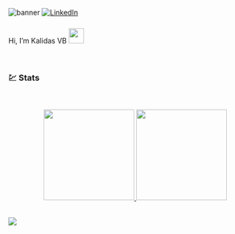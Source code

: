 
 ![banner](https://media-exp3.licdn.com/dms/image/C5616AQE0IaCXF94OIw/profile-displaybackgroundimage-shrink_350_1400/0/1623668260853?e=1629331200&v=beta&t=w1BOzJPpmNL3DEZPBR9YNkFVxYK1C6TQqpstVTi4aqU) 
[![LinkedIn][linkedin-shield]][linkedin-url]
### <p align="center"  >
  Hi, I’m  Kalidas VB <img src="https://raw.githubusercontent.com/MartinHeinz/MartinHeinz/master/wave.gif" width="30px">
 </p> <br>
  
  ### :chart: Stats
  

 
 
<br>
<p align="center">
<a href="https://github.com/KalidasVijayBhak">
<!--   ![Anurag's GitHub stats](https://github-readme-stats.vercel.app/api?username=KalidasVijayBhak&count_private=true&show_icons=true&theme=dark) -->
  <img height="180em" src="https://github-readme-stats.vercel.app/api?username=KalidasVijayBhak&theme=dark&show_icons=true&include_all_commits=true&count_private=true"/>
  <img height="180em" src="https://github-readme-stats.vercel.app/api/top-langs/?username=KalidasVijayBhak&layout=compact&langs_count=8&theme=dark"/>
</a>
</p>
 
<!-- ![Top Langs](https://github-readme-stats.vercel.app/api/top-langs/?username=KalidasVijayBhak&layout=compact&count_private=true&show_icons=true&theme=dark)  -->


[linkedin-shield]: https://img.shields.io/badge/-LinkedIn-black.svg?style=for-the-badge&logo=linkedin&colorB=555
[linkedin-url]:https://www.linkedin.com/in/kalidas-vb-9706731a5/
<br>
![](https://komarev.com/ghpvc/?username=KalidasVijayBhak&color=brightgreen&style=flat-square&label=Visitors)
